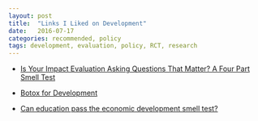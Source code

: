 ```yaml
---
layout: post
title:  "Links I Liked on Development"
date:   2016-07-17
categories: recommended, policy
tags: development, evaluation, policy, RCT, research
---
```


- [Is Your Impact Evaluation Asking Questions That Matter? A Four Part Smell Test](http://www.cgdev.org/blog/your-impact-evaluation-asking-questions-matter-four-part-smell-test)

- [Botox for Development](https://paulromer.net/botox-for-development/)

- [Can education pass the economic development smell test?](http://www.econminute.com/2015/05/can-education-pass-the-economic-development-smell-test/)
